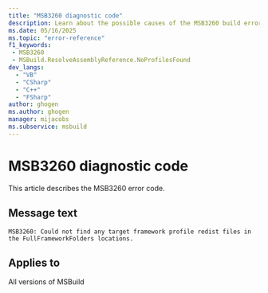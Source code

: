 ```yaml
---
title: "MSB3260 diagnostic code"
description: Learn about the possible causes of the MSB3260 build error, and get troubleshooting tips.
ms.date: 05/16/2025
ms.topic: "error-reference"
f1_keywords:
 - MSB3260
 - MSBuild.ResolveAssemblyReference.NoProfilesFound
dev_langs:
  - "VB"
  - "CSharp"
  - "C++"
  - "FSharp"
author: ghogen
ms.author: ghogen
manager: mijacobs
ms.subservice: msbuild
---
```


# MSB3260 diagnostic code

<!-- :::ErrorDefinitionDescription::: -->
<!-- :::editable-content name="introDescription"::: -->
This article describes the MSB3260 error code.
<!-- :::editable-content-end::: -->

## Message text

<!-- :::editable-content name="messageText"::: -->
`MSB3260: Could not find any target framework profile redist files in the FullFrameworkFolders locations.`
<!-- :::editable-content-end::: -->
<!-- MSB3260: Could not find any target framework profile redist files in the FullFrameworkFolders locations. -->

<!-- :::editable-content name="postOutputDescription"::: -->
<!--
{StrBegin="MSB3260: "}
-->
<!-- :::editable-content-end::: -->
<!-- :::ErrorDefinitionDescription-end::: -->

## Applies to

All versions of MSBuild
